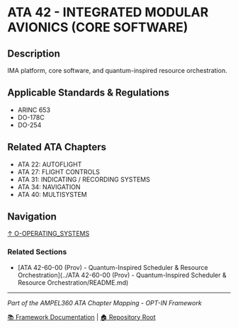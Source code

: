 # ATA 42 - INTEGRATED MODULAR AVIONICS (CORE SOFTWARE)

## Description

IMA platform, core software, and quantum-inspired resource orchestration.

## Applicable Standards & Regulations

- ARINC 653
- DO-178C
- DO-254

## Related ATA Chapters

- ATA 22: AUTOFLIGHT
- ATA 27: FLIGHT CONTROLS
- ATA 31: INDICATING / RECORDING SYSTEMS
- ATA 34: NAVIGATION
- ATA 40: MULTISYSTEM

## Navigation

[↑ O-OPERATING_SYSTEMS](../README.md)

### Related Sections

- [ATA 42-60-00 (Prov) - Quantum-Inspired Scheduler & Resource Orchestration](../ATA 42-60-00 (Prov) - Quantum-Inspired Scheduler & Resource Orchestration/README.md)

---

*Part of the AMPEL360 ATA Chapter Mapping - OPT-IN Framework*

[📚 Framework Documentation](../../README.md) | [🏠 Repository Root](../../../README.md)
